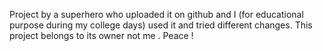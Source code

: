 Project by a superhero who uploaded it on github and I (for educational purpose during my college days) used it and tried different changes. This project belongs to its owner not me . Peace !
